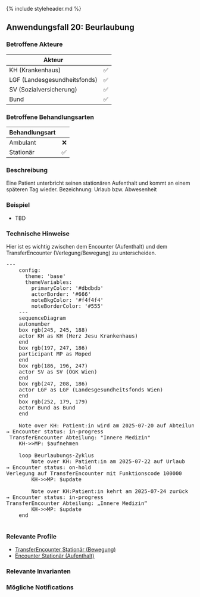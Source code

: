 {% include styleheader.md %}
## Anwendungsfall 20: Beurlaubung

### Betroffene Akteure

| Akteur            |  |
|-------------------|--------------:|
| KH (Krankenhaus)  |      ✅  |
| LGF (Landesgesundheitsfonds) |  ✅  |
| SV (Sozialversicherung)      |  ✅  |
| Bund            |  ✅  |


### Betroffene Behandlungsarten

| Behandlungsart|  |
|-----------|----:|
| Ambulant  |  ❌ |
| Stationär |  ✅ |



### Beschreibung
Eine Patient unterbricht seinen stationären Aufenthalt und kommt an einem späteren Tag wieder. Bezeichnung: Urlaub bzw. Abwesenheit 


### Beispiel
- TBD
 
### Technische Hinweise
Hier ist es wichtig zwischen dem Encounter (Aufenthalt) und dem TransferEncounter (Verlegung/Bewegung) zu unterscheiden.



<pre class="mermaid">
---
    config:
      theme: 'base'
      themeVariables:
        primaryColor: '#dbdbdb'         
        actorBorder: '#666'
        noteBkgColor: '#f4f4f4'
        noteBorderColor: '#555'
    ---
    sequenceDiagram
    autonumber
    box rgb(245, 245, 188)
    actor KH as KH (Herz Jesu Krankenhaus)
    end
    box rgb(197, 247, 186)
    participant MP as Moped
    end
    box rgb(186, 196, 247)
    actor SV as SV (ÖGK Wien)
    end
    box rgb(247, 208, 186)
    actor LGF as LGF (Landesgesundheitsfonds Wien)
    end
    box rgb(252, 179, 179) 
    actor Bund as Bund 
    end

    Note over KH: Patient:in wird am 2025-07-20 auf Abteilung „Innere Medizin“ aufgenommen<br/>→ Encounter status: in-progress <br/> TransferEncounter Abteilung: "Innere Medizin"
    KH->>MP: $aufnehmen

    loop Beurlaubungs-Zyklus
        Note over KH: Patient:in am 2025-07-22 auf Urlaub<br/>→ Encounter status: on-hold <br/>Verlegung auf TransferEncounter mit Funktionscode 100000
        KH->>MP: $update 

        Note over KH:Patient:in kehrt am 2025-07-24 zurück <br/>→ Encounter status: in-progress <br/>TransferEncounter Abteilung: „Innere Medizin“
        KH->>MP: $update 
    end
    </pre>

### Relevante Profile
- [TransferEncounter Stationär (Bewegung)](StructureDefinition-MopedTransferEncounterS.html)
- [Encounter Stationär (Aufenthalt)](StructureDefinition-MopedEncounterS.html)

### Relevante Invarianten

### Mögliche Notifications

